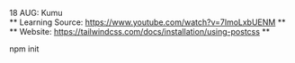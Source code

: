 18 AUG: Kumu <br>
** Learning Source: https://www.youtube.com/watch?v=7lmoLxbUENM ** <br>
** Website: https://tailwindcss.com/docs/installation/using-postcss ** <br>

npm init
